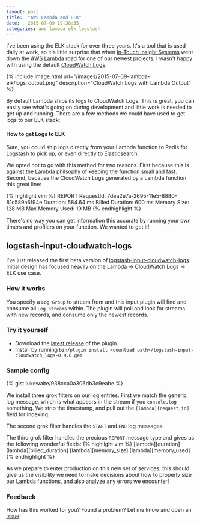 ```yaml
---
layout: post
title:  "AWS Lambda and ELK"
date:   2015-07-09 19:38:35
categories: aws lambda elk logstash
---
```


I've been using the ELK stack for over three years. It's a tool that is used daily at work, so it's little surprise that
when [In-Touch Insight Systems][intouch] went down the [AWS Lambda][lambda] road for one of our newest projects, I wasn't happy
with using the default [CloudWatch Logs][cloudwatch_logs]. 

{% include image.html url="/images/2015-07-09-lambda-elk/logs_output.png" description="CloudWatch Logs with Lambda Output" %}

<!--more-->

By default Lambda ships its logs to CloudWatch Logs. This is great, you can easily see what's going on during development
and little work is needed to get up and running. There are a few methods we could have used to get logs to our ELK stack:

#### How to get Logs to ELK
Sure, you could ship logs directly from your Lambda function to Redis for Logstash to pick up, or even directly to
Elasticsearch.

We opted not to go with this method for two reasons. First because this is against the Lambda philsophy of keeping
the function small and fast. Second, because the CloudWatch Logs generated by a Lambda function this great line:

{% highlight vim %}
REPORT RequestId: 7dea2e7a-2695-11e5-8880-81c589a6f94e	Duration: 584.64 ms	Billed Duration: 600 ms Memory Size: 128 MB	Max Memory Used: 19 MB
{% endhighlight %}

There's no way you can get information this accurate by running your own timers and profilers on your function. We
wanted to get it!

## logstash-input-cloudwatch-logs
I've just released the first beta version of [logstash-input-cloudwatch-logs][cwl_plugin]. Initial design has focused
heavily on the Lambda -> CloudWatch Logs -> ELK use case. 

### How it works
You specify a `Log Group` to stream from and this input plugin will find and consume all `Log Streams` within. The plugin
will poll and look for streams with new records, and consume only the newest records.

### Try it yourself
* Download the [latest release][releases] of the plugin.
* Install by running `bin/plugin install <download path>/logstash-input-cloudwatch_logs-0.9.0.gem`

### Sample config
{% gist lukewaite/938cca0a306db3c9eabe %}

We install three grok filters on our log entries. First we match the generic log message, which is what appears in the
stream if you `console.log` something. We strip the timestamp, and pull out the `[lambda][request_id]` field for indexing.

The second grok filter handles the `START` and `END` log messages.

The third grok filter handles the precious `REPORT` message type and gives us the following wonderful fields:
{% highlight vim %}
[lambda][duration]
[lambda][billed_duration]
[lambda][memory_size]
[lambda][memory_used]
{% endhighlight %}

As we prepare to enter production on this new set of services, this should give us the visibility we need to make decisions
about how to properly size our Lambda functions, and also analyze any errors we encounter!

### Feedback
How has this worked for you? Found a problem? Let me know and open an [issue][issues]!

[intouch]:         http://www.intouchinsight.com
[lambda]:          http://aws.amazon.com/lambda
[cloudwatch_logs]: https://aws.amazon.com/blogs/aws/cloudwatch-log-service/
[cwl_plugin]:      https://github.com/lukewaite/logstash-input-cloudwatch-logs
[releases]:        https://github.com/lukewaite/logstash-input-cloudwatch-logs/releases
[issues]:          https://github.com/lukewaite/logstash-input-cloudwatch-logs/issues
